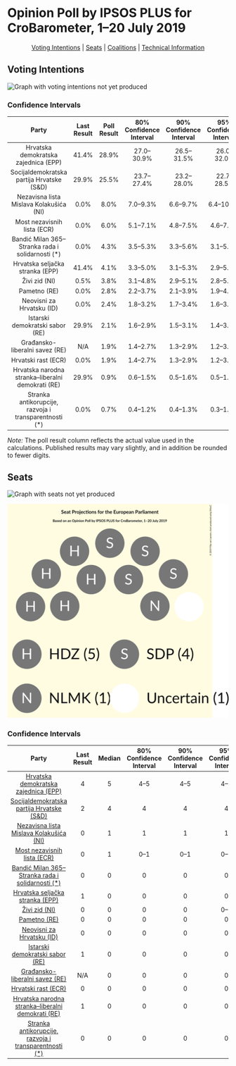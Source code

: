 # Opinion Poll by IPSOS PLUS for CroBarometer, 1–20 July 2019

<p align="center"><a href="#voting-intentions">Voting Intentions</a> | <a href="#seats">Seats</a> | <a href="#coalitions">Coalitions</a> | <a href="#technical-information">Technical Information</a></p>

## Voting Intentions

![Graph with voting intentions not yet produced](2019-07-20-IPSOSPLUS.png "Voting Intentions")

### Confidence Intervals

| Party | Last Result | Poll Result | 80% Confidence Interval | 90% Confidence Interval | 95% Confidence Interval | 99% Confidence Interval |
|:-----:|:-----------:|:-----------:|:-----------------------:|:-----------------------:|:-----------------------:|:-----------------------:|
| Hrvatska demokratska zajednica (EPP) | 41.4% | 28.9% | 27.0–30.9% |26.5–31.5% |26.0–32.0% |25.1–33.0% |
| Socijaldemokratska partija Hrvatske (S&D) | 29.9% | 25.5% | 23.7–27.4% |23.2–28.0% |22.7–28.5% |21.9–29.4% |
| Nezavisna lista Mislava Kolakušića (NI) | 0.0% | 8.0% | 7.0–9.3% |6.6–9.7% |6.4–10.0% |5.9–10.7% |
| Most nezavisnih lista (ECR) | 0.0% | 6.0% | 5.1–7.1% |4.8–7.5% |4.6–7.7% |4.2–8.3% |
| Bandić Milan 365–Stranka rada i solidarnosti (*) | 0.0% | 4.3% | 3.5–5.3% |3.3–5.6% |3.1–5.8% |2.8–6.4% |
| Hrvatska seljačka stranka (EPP) | 41.4% | 4.1% | 3.3–5.0% |3.1–5.3% |2.9–5.6% |2.6–6.1% |
| Živi zid (NI) | 0.5% | 3.8% | 3.1–4.8% |2.9–5.1% |2.8–5.3% |2.5–5.8% |
| Pametno (RE) | 0.0% | 2.8% | 2.2–3.7% |2.1–3.9% |1.9–4.1% |1.7–4.6% |
| Neovisni za Hrvatsku (ID) | 0.0% | 2.4% | 1.8–3.2% |1.7–3.4% |1.6–3.6% |1.3–4.0% |
| Istarski demokratski sabor (RE) | 29.9% | 2.1% | 1.6–2.9% |1.5–3.1% |1.4–3.3% |1.2–3.7% |
| Građansko-liberalni savez (RE) | N/A | 1.9% | 1.4–2.7% |1.3–2.9% |1.2–3.1% |1.0–3.4% |
| Hrvatski rast (ECR) | 0.0% | 1.9% | 1.4–2.7% |1.3–2.9% |1.2–3.1% |1.0–3.4% |
| Hrvatska narodna stranka–liberalni demokrati (RE) | 29.9% | 0.9% | 0.6–1.5% |0.5–1.6% |0.5–1.8% |0.4–2.1% |
| Stranka antikorupcije, razvoja i transparentnosti (*) | 0.0% | 0.7% | 0.4–1.2% |0.4–1.3% |0.3–1.5% |0.2–1.8% |

*Note:* The poll result column reflects the actual value used in the calculations. Published results may vary slightly, and in addition be rounded to fewer digits.

## Seats

![Graph with seats not yet produced](2019-07-20-IPSOSPLUS-seats.png "Seats")

![Graph with seating plan not yet produced](2019-07-20-IPSOSPLUS-seating-plan.png "Seating Plan")

### Confidence Intervals

| Party | Last Result | Median | 80% Confidence Interval | 90% Confidence Interval | 95% Confidence Interval | 99% Confidence Interval |
|:-----:|:-----------:|:------:|:-----------------------:|:-----------------------:|:-----------------------:|:-----------------------:|
| <a href="#hrvatska-demokratska-zajednica-(epp)">Hrvatska demokratska zajednica (EPP)</a> | 4 | 5 | 4–5 |4–5 |4–5 |4–5 |
| <a href="#socijaldemokratska-partija-hrvatske-(s&d)">Socijaldemokratska partija Hrvatske (S&D)</a> | 2 | 4 | 4 |4 |4 |3–5 |
| <a href="#nezavisna-lista-mislava-kolakušića-(ni)">Nezavisna lista Mislava Kolakušića (NI)</a> | 0 | 1 | 1 |1 |1 |1 |
| <a href="#most-nezavisnih-lista-(ecr)">Most nezavisnih lista (ECR)</a> | 0 | 1 | 0–1 |0–1 |0–1 |0–1 |
| <a href="#bandić-milan-365–stranka-rada-i-solidarnosti-(*)">Bandić Milan 365–Stranka rada i solidarnosti (*)</a> | 0 | 0 | 0 |0 |0 |0 |
| <a href="#hrvatska-seljačka-stranka-(epp)">Hrvatska seljačka stranka (EPP)</a> | 1 | 0 | 0 |0 |0 |0–1 |
| <a href="#živi-zid-(ni)">Živi zid (NI)</a> | 0 | 0 | 0 |0 |0–1 |0–1 |
| <a href="#pametno-(re)">Pametno (RE)</a> | 0 | 0 | 0 |0 |0 |0 |
| <a href="#neovisni-za-hrvatsku-(id)">Neovisni za Hrvatsku (ID)</a> | 0 | 0 | 0 |0 |0 |0 |
| <a href="#istarski-demokratski-sabor-(re)">Istarski demokratski sabor (RE)</a> | 1 | 0 | 0 |0 |0 |0 |
| <a href="#građansko-liberalni-savez-(re)">Građansko-liberalni savez (RE)</a> | N/A | 0 | 0 |0 |0 |0 |
| <a href="#hrvatski-rast-(ecr)">Hrvatski rast (ECR)</a> | 0 | 0 | 0 |0 |0 |0 |
| <a href="#hrvatska-narodna-stranka–liberalni-demokrati-(re)">Hrvatska narodna stranka–liberalni demokrati (RE)</a> | 1 | 0 | 0 |0 |0 |0 |
| <a href="#stranka-antikorupcije,-razvoja-i-transparentnosti-(*)">Stranka antikorupcije, razvoja i transparentnosti (*)</a> | 0 | 0 | 0 |0 |0 |0 |

